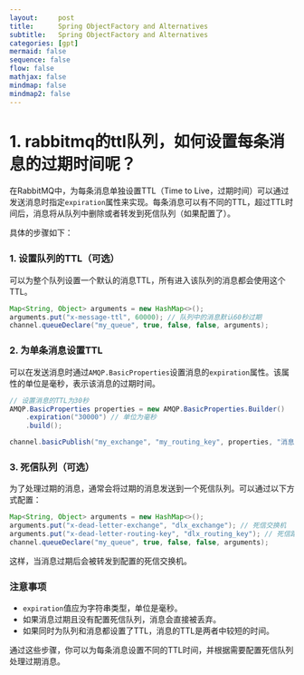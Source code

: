 ```yaml
---
layout:     post
title:      Spring ObjectFactory and Alternatives
subtitle:   Spring ObjectFactory and Alternatives
categories: [gpt]
mermaid: false
sequence: false
flow: false
mathjax: false
mindmap: false
mindmap2: false
---
```


# 1. rabbitmq的ttl队列，如何设置每条消息的过期时间呢？
在RabbitMQ中，为每条消息单独设置TTL（Time to Live，过期时间）可以通过发送消息时指定`expiration`属性来实现。每条消息可以有不同的TTL，超过TTL时间后，消息将从队列中删除或者转发到死信队列（如果配置了）。

具体的步骤如下：

### 1. 设置队列的TTL（可选）
可以为整个队列设置一个默认的消息TTL，所有进入该队列的消息都会使用这个TTL。

```java
Map<String, Object> arguments = new HashMap<>();
arguments.put("x-message-ttl", 60000); // 队列中的消息默认60秒过期
channel.queueDeclare("my_queue", true, false, false, arguments);
```

### 2. 为单条消息设置TTL
可以在发送消息时通过`AMQP.BasicProperties`设置消息的`expiration`属性。该属性的单位是毫秒，表示该消息的过期时间。

```java
// 设置消息的TTL为30秒
AMQP.BasicProperties properties = new AMQP.BasicProperties.Builder()
    .expiration("30000") // 单位为毫秒
    .build();

channel.basicPublish("my_exchange", "my_routing_key", properties, "消息内容".getBytes());
```

### 3. 死信队列（可选）
为了处理过期的消息，通常会将过期的消息发送到一个死信队列。可以通过以下方式配置：

```java
Map<String, Object> arguments = new HashMap<>();
arguments.put("x-dead-letter-exchange", "dlx_exchange"); // 死信交换机
arguments.put("x-dead-letter-routing-key", "dlx_routing_key"); // 死信路由键
channel.queueDeclare("my_queue", true, false, false, arguments);
```

这样，当消息过期后会被转发到配置的死信交换机。

### 注意事项
- `expiration`值应为字符串类型，单位是毫秒。
- 如果消息过期且没有配置死信队列，消息会直接被丢弃。
- 如果同时为队列和消息都设置了TTL，消息的TTL是两者中较短的时间。

通过这些步骤，你可以为每条消息设置不同的TTL时间，并根据需要配置死信队列处理过期消息。
